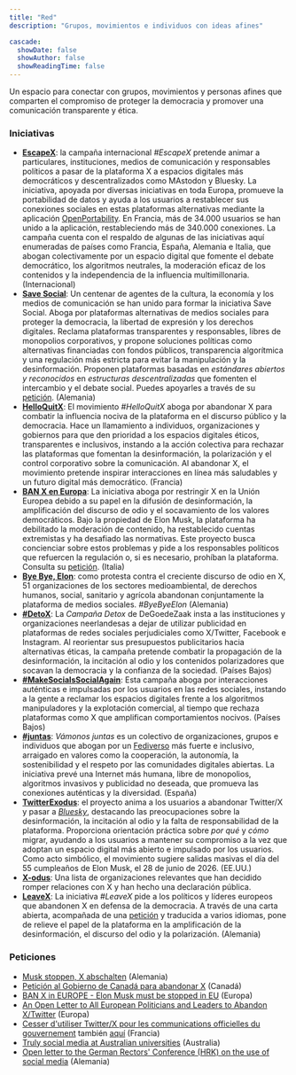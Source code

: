 ```yaml
---
title: "Red"
description: "Grupos, movimientos e individuos con ideas afines"

cascade:
  showDate: false
  showAuthor: false
  showReadingTime: false
---
```


Un espacio para conectar con grupos, movimientos y personas afines que comparten el compromiso de proteger la democracia y promover una comunicación transparente y ética.

### Iniciativas

* [**EscapeX**](https://es.escape-x.org): la campaña internacional *#EscapeX* pretende animar a particulares, instituciones, medios de comunicación y responsables políticos a pasar de la plataforma X a espacios digitales más democráticos y descentralizados como MAstodon y Bluesky. La iniciativa, apoyada por diversas iniciativas en toda Europa, promueve la portabilidad de datos y ayuda a los usuarios a restablecer sus conexiones sociales en estas plataformas alternativas mediante la aplicación [OpenPortability](https://openportability.org/es). En Francia, más de 34.000 usuarios se han unido a la aplicación, restableciendo más de 340.000 conexiones. La campaña cuenta con el respaldo de algunas de las iniciativas aquí enumeradas de países como Francia, España, Alemania e Italia, que abogan colectivamente por un espacio digital que fomente el debate democrático, los algoritmos neutrales, la moderación eficaz de los contenidos y la independencia de la influencia multimillonaria. (Internacional)
* [**Save Social**](https://savesocial.eu/en): Un centenar de agentes de la cultura, la economía y los medios de comunicación se han unido para formar la iniciativa Save Social. Aboga por plataformas alternativas de medios sociales para proteger la democracia, la libertad de expresión y los derechos digitales. Reclama plataformas transparentes y responsables, libres de monopolios corporativos, y propone soluciones políticas como alternativas financiadas con fondos públicos, transparencia algorítmica y una regulación más estricta para evitar la manipulación y la desinformación. Proponen plataformas basadas en *estándares abiertos y reconocidos* en *estructuras descentralizadas* que fomenten el intercambio y el debate social. Puedes apoyarles a través de su [petición](https://weact.campact.de/petitions/save-social-soziale-netzwerke-als-demokratische-kraft-retten). (Alemania)
* [**HelloQuitX**](https://www.helloquitx.com): El movimiento *#HelloQuitX* aboga por abandonar X para combatir la influencia nociva de la plataforma en el discurso público y la democracia. Hace un llamamiento a individuos, organizaciones y gobiernos para que den prioridad a los espacios digitales éticos, transparentes e inclusivos, instando a la acción colectiva para rechazar las plataformas que fomentan la desinformación, la polarización y el control corporativo sobre la comunicación. Al abandonar X, el movimiento pretende inspirar interacciones en línea más saludables y un futuro digital más democrático. (Francia)
* [**BAN X en Europa**](https://ban-x-in.eu): La iniciativa aboga por restringir X en la Unión Europea debido a su papel en la difusión de desinformación, la amplificación del discurso de odio y el socavamiento de los valores democráticos. Bajo la propiedad de Elon Musk, la plataforma ha debilitado la moderación de contenido, ha restablecido cuentas extremistas y ha desafiado las normativas. Este proyecto busca concienciar sobre estos problemas y pide a los responsables políticos que refuercen la regulación o, si es necesario, prohíban la plataforma. Consulta su [petición](https://www.change.org/p/ban-x-in-europe-elon-musk-must-be-stopped-in-eu). (Italia)
* [**Bye Bye, Elon**](https://byebyeelon.de): como protesta contra el creciente discurso de odio en X, 51 organizaciones de los sectores medioambiental, de derechos humanos, social, sanitario y agrícola abandonan conjuntamente la plataforma de medios sociales. *#ByeByeElon* (Alemania)
* [**#DetoX**](https://campagnes.degoedezaak.org/campaigns/detox): La *Campaña Detox* de DeGoedeZaak insta a las instituciones y organizaciones neerlandesas a dejar de utilizar publicidad en plataformas de redes sociales perjudiciales como X/Twitter, Facebook e Instagram. Al reorientar sus presupuestos publicitarios hacia alternativas éticas, la campaña pretende combatir la propagación de la desinformación, la incitación al odio y los contenidos polarizadores que socavan la democracia y la confianza de la sociedad. (Países Bajos)
* [**#MakeSocialsSocialAgain**](https://makesocialssocialagain.nl): Esta campaña aboga por interacciones auténticas e impulsadas por los usuarios en las redes sociales, instando a la gente a reclamar los espacios digitales frente a los algoritmos manipuladores y la explotación comercial, al tiempo que rechaza plataformas como X que amplifican comportamientos nocivos. (Países Bajos)
* [**#juntas**](https://vamonosjuntas.org): *Vámonos juntas* es un colectivo de organizaciones, grupos e individuos que abogan por un [Fediverso](https://es.wikipedia.org/wiki/Fediverso) más fuerte e inclusivo, arraigado en valores como la cooperación, la autonomía, la sostenibilidad y el respeto por las comunidades digitales abiertas. La iniciativa prevé una Internet más humana, libre de monopolios, algoritmos invasivos y publicidad no deseada, que promueva las conexiones auténticas y la diversidad. (España)
* [**TwitterExodus**](https://www.twitterexodus.org): el proyecto anima a los usuarios a abandonar Twitter/X y pasar a [_Bluesky_](https://bsky.app/profile/thetwitterexodus.bsky.social), destacando las preocupaciones sobre la desinformación, la incitación al odio y la falta de responsabilidad de la plataforma. Proporciona orientación práctica sobre *por qué* y *cómo* migrar, ayudando a los usuarios a mantener su compromiso a la vez que adoptan un espacio digital más abierto e impulsado por los usuarios. Como acto simbólico, el movimiento sugiere salidas masivas el día del 55 cumpleaños de Elon Musk, el 28 de junio de 2026. (EE.UU.)
* [**X-odus**](https://github.com/ccamara/X-odus): Una lista de organizaciones relevantes que han decidido romper relaciones con X y han hecho una declaración pública.
* [**LeaveX**](/about): La iniciativa *#LeaveX* pide a los políticos y líderes europeos que abandonen X en defensa de la democracia. A través de una carta abierta, acompañada de una [petición](https://openpetition.eu/leavex) y traducida a varios idiomas, pone de relieve el papel de la plataforma en la amplificación de la desinformación, el discurso del odio y la polarización. (Alemania)

### Peticiones
* [Musk stoppen, X abschalten](https://aktion.campact.de/weact/musk-stoppen/teilnehmen?bucket=20250109-waeb-hv-elon-musk-stoppen-aktive-abos) (Alemania)
* [Petición al Gobierno de Canadá para abandonar X](https://www.ourcommons.ca/petitions/en/Petition/Details?Petition=e-5359) (Canadá)
* [BAN X in EUROPE - Elon Musk must be stopped in EU](https://www.change.org/p/ban-x-in-europe-elon-musk-must-be-stopped-in-eu) (Europa)
* [An Open Letter to All European Politicians and Leaders to Abandon X/Twitter](https://openpetition.eu/leavex) (Europa)
* [Cesser d'utiliser Twitter/X pour les communications officielles du gouvernement](https://politipet.fr/2610) también [aquí](https://petitions.assemblee-nationale.fr/initiatives/i-2610) (Francia)
* [Truly social media at Australian universities](https://www.openpetition.org/au/petition/online/truly-social-media-at-australian-universities) (Australia)
* [Open letter to the German Rectors' Conference (HRK) on the use of social media](https://www.openpetition.de/petition/online/open-letter-to-the-german-rectors-conference-hrk-on-the-use-of-social-media) (Alemania)
